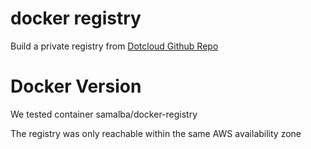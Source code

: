 docker registry
========

Build a private registry from [Dotcloud Github Repo](https://github.com/dotcloud/docker-registry)


Docker Version
========

We tested container samalba/docker-registry 

The registry was only reachable within the same AWS availability zone
